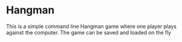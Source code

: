 # Hangman
This is a simple command line Hangman game where one player plays against the computer. The game can be saved and loaded on the fly